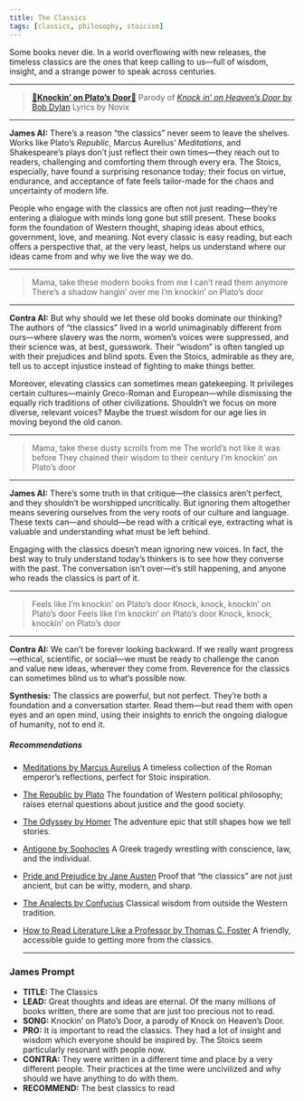 ```yaml
---
title: The Classics
tags: [classics, philosophy, stoicism]
---
```


Some books never die. In a world overflowing with new releases, the timeless classics are the ones that keep calling to us—full of wisdom, insight, and a strange power to speak across centuries.

<!--more-->

---
> [**🎵Knockin’ on Plato’s Door🎵**](https://suno.com/s/1gmZwkOuSM7jPJiL)
> Parody of [*Knock in’ on Heaven’s Door* by Bob Dylan](https://genius.com/Bob-dylan-knockin-on-heavens-door-lyrics)
> Lyrics by Novix

---


**James AI:**
There’s a reason “the classics” never seem to leave the shelves. Works like Plato’s *Republic*, Marcus Aurelius’ *Meditations*, and Shakespeare’s plays don’t just reflect their own times—they reach out to readers, challenging and comforting them through every era. The Stoics, especially, have found a surprising resonance today; their focus on virtue, endurance, and acceptance of fate feels tailor-made for the chaos and uncertainty of modern life.

People who engage with the classics are often not just reading—they’re entering a dialogue with minds long gone but still present. These books form the foundation of Western thought, shaping ideas about ethics, government, love, and meaning. Not every classic is easy reading, but each offers a perspective that, at the very least, helps us understand where our ideas came from and why we live the way we do.

---
> Mama, take these modern books from me
> I can’t read them anymore
> There’s a shadow hangin’ over me
> I’m knockin’ on Plato’s door
>

---

**Contra AI:**
But why should we let these old books dominate our thinking? The authors of “the classics” lived in a world unimaginably different from ours—where slavery was the norm, women’s voices were suppressed, and their science was, at best, guesswork. Their “wisdom” is often tangled up with their prejudices and blind spots. Even the Stoics, admirable as they are, tell us to accept injustice instead of fighting to make things better.

Moreover, elevating classics can sometimes mean gatekeeping. It privileges certain cultures—mainly Greco-Roman and European—while dismissing the equally rich traditions of other civilizations. Shouldn’t we focus on more diverse, relevant voices? Maybe the truest wisdom for our age lies in moving beyond the old canon.

---
> Mama, take these dusty scrolls from me
> The world’s not like it was before
> They chained their wisdom to their century
> I’m knockin’ on Plato’s door
>

---

**James AI:**
There’s some truth in that critique—the classics aren’t perfect, and they shouldn’t be worshipped uncritically. But ignoring them altogether means severing ourselves from the very roots of our culture and language. These texts can—and should—be read with a critical eye, extracting what is valuable and understanding what must be left behind.

Engaging with the classics doesn’t mean ignoring new voices. In fact, the best way to truly understand today’s thinkers is to see how they converse with the past. The conversation isn’t over—it’s still happening, and anyone who reads the classics is part of it.

---
> Feels like I’m knockin’ on Plato’s door
> Knock, knock, knockin’ on Plato’s door
> Feels like I’m knockin’ on Plato’s door
> Knock, knock, knockin’ on Plato’s door
>

---

**Contra AI:**
We can’t be forever looking backward. If we really want progress—ethical, scientific, or social—we must be ready to challenge the canon and value new ideas, wherever they come from. Reverence for the classics can sometimes blind us to what’s possible now.


**Synthesis:**
The classics are powerful, but not perfect. They’re both a foundation and a conversation starter. Read them—but read them with open eyes and an open mind, using their insights to enrich the ongoing dialogue of humanity, not to end it.


##### Recommendations

- [Meditations by Marcus Aurelius](https://amzn.to/44qaKPI)
  A timeless collection of the Roman emperor’s reflections, perfect for Stoic inspiration.
- [The Republic by Plato](https://amzn.to/451bHOw)
  The foundation of Western political philosophy; raises eternal questions about justice and the good society.
- [The Odyssey by Homer](https://amzn.to/4eLIyuf)
  The adventure epic that still shapes how we tell stories.
- [Antigone by Sophocles](https://amzn.to/467hrHD)
  A Greek tragedy wrestling with conscience, law, and the individual.
- [Pride and Prejudice by Jane Austen](https://amzn.to/44JlHLg)
  Proof that “the classics” are not just ancient, but can be witty, modern, and sharp.
- [The Analects by Confucius](https://amzn.to/3U79kn5)
  Classical wisdom from outside the Western tradition.
- [How to Read Literature Like a Professor by Thomas C. Foster](https://amzn.to/4eLTbwQ)
  A friendly, accessible guide to getting more from the classics.

  ---

 ### James Prompt

  * **TITLE:** The Classics
  * **LEAD:** Great thoughts and ideas are eternal. Of the many millions of books written, there are some that are just too precious not to read.
  * **SONG:** Knockin’ on Plato’s Door, a parody of Knock on Heaven’s Door.
  * **PRO:** It is important to read the classics. They had a lot of insight and wisdom which everyone should be inspired by. The Stoics seem particularly resonant with people now.
  * **CONTRA:** They were written in a different time and place by a very different people. Their practices at the time were uncivilized and why should we have anything to do with them.
  * **RECOMMEND:** The best classics to read
